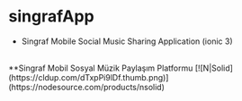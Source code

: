 # singrafApp
- Singraf Mobile Social Music Sharing Application (ionic 3)
<br>
**Singraf Mobil Sosyal Müzik Paylaşım Platformu
[![N|Solid](https://cldup.com/dTxpPi9lDf.thumb.png)](https://nodesource.com/products/nsolid)
